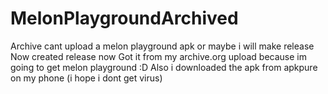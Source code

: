 # MelonPlaygroundArchived
Archive
cant upload a melon playground apk or maybe i will make release
Now created release now
Got it from my archive.org upload because im going to get melon playground :D
Also i downloaded the apk from apkpure on my phone (i hope i dont get virus)
